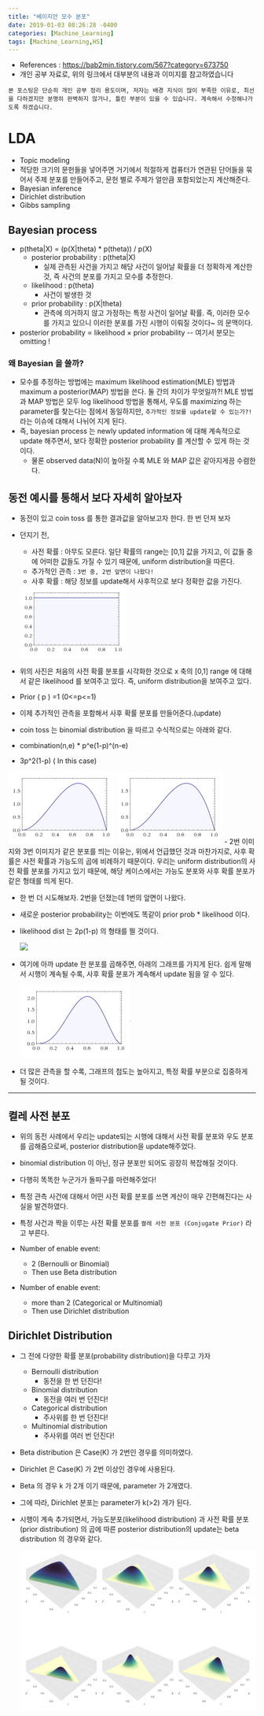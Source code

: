 ```yaml
---
title: "베이지안 모수 분포"
date: 2019-01-03 08:26:28 -0400
categories: [Machine_Learning]
tags: [Machine_Learning,HS]
---
```


- References : https://bab2min.tistory.com/567?category=673750
- 개인 공부 자료로, 위의 링크에서 대부분의 내용과 이미지를 참고하였습니다

```
본 포스팅은 단순히 개인 공부 정리 용도이며, 저자는 배경 지식이 많이 부족한 이유로, 최선을 다하겠지만 분명히 완벽하지 않거나, 틀린 부분이 있을 수 있습니다. 계속해서 수정해나가도록 하겠습니다.
```

# LDA
- Topic modeling
- 적당한 크기의 문헌들을 넣어주면 거기에서 적절하게 컴퓨터가 연관된 단어들을 묶어서 주제 분포를 만들어주고, 문헌 별로 주제가 얼만큼 포함되었는지 계산해준다.
- Bayesian inference
- Dirichlet distribution
- Gibbs sampling

## Bayesian process
- p(theta|X) = (p(X|theta) * p(theta)) / p(X)
    - posterior probability : p(theta|X)
        - 실제 관측된 사건을 가지고 해당 사건이 일어날 확률을 더 정확하게 계산한 것, 즉 사건의 분포를 가지고 모수를 추정한다.
    - likelihood : p(theta)
        - 사건이 발생한 것
    - prior probability : p(X|theta)
        - 관측에 의거하지 않고 가정하는 특정 사건이 일어날 확률. 즉, 이러한 모수를 가지고 있으니 이러한 분포를 가진 시행이 이뤄질 것이다~ 의 문맥이다.
- posterior probability ∝ likelihood ×  prior
probability -- 여기서 분모는 omitting !

### 왜 Bayesian 을 쓸까?
- 모수를 추정하는 방법에는 maximum likelihood estimation(MLE) 방법과 maximum a posterior(MAP) 방법을 쓴다. 둘 간의 차이가 무엇일까?! MLE 방법과 MAP 방법은 모두 log likelihood 방법을 통해서, 우도를 maximizing 하는 parameter를 찾는다는 점에서 동일하지만, `추가적인 정보를 update할 수 있는가?!` 라는 이슈에 대해서 나뉘어 지게 된다.
- 즉, bayesian process 는 newly updated information 에 대해 계속적으로 update 해주면서, 보다 정확한 posterior probability 를 계산할 수 있게 하는 것이다.
    - 물론 observed data(N)이 높아질 수록 MLE 와 MAP 값은 같아지게끔 수렴한다.

## 동전 예시를 통해서 보다 자세히 알아보자
- 동전이 있고 coin toss 를 통한 결과값을 알아보고자 한다. 한 번 던져 보자

- 던지기 전,
    - 사전 확률 : 아무도 모른다. 일단 확률의 range는 [0,1] 값을 가지고, 이 값들 중에 어떠한 값들도 가질 수 있기 때문에, uniform distribution을 따른다.
    - 추가적인 관측 : `3번 중, 2번 앞면이 나왔다!`
    - 사후 확률 : 해당 정보를 update해서 사후적으로 보다 정확한 값을 가진다.

  <img src="/images/post_img/1.png">

- 위의 사진은 처음의 사전 확률 분포를 시각화한 것으로 x 축의 [0,1] range 에 대해서 같은 likelihood 를 보여주고 있다. 즉, uniform distribution을 보여주고 있다.
- Prior ( p ) =1 (0<=p<=1)

- 이제 추가적인 관측을 포함해서 사후 확률 분포를 만들어준다.(update)
- coin toss 는 binomial distribution 을 따르고 수식적으로는 아래와 같다.
- combination(n,e) * p^e(1-p)^(n-e)
- 3p^2(1-p) ( In this case)

<img src="/images/post_img/2.png">
<img src="/images/post_img/3.png">
- 2번 이미지와 3번 이미지가 같은 분포를 띄는 이유는, 위에서 언급했던 것과 마찬가지로, 사후 확률은 사전 확률과 가능도의 곱에 비례하기 때문이다. 우리는 uniform distribution의 사전 확률 분포를 가지고 있기 때문에, 해당 케이스에서는 가능도 분포와 사후 확률 분포가 같은 형태를 띄게 된다.

- 한 번 더 시도해보자. 2번을 던졌는데 1번의 앞면이 나왔다.
- 새로운 posterior probability는 이번에도 똑같이 prior prob * likelihood 이다.
- likelihood dist 는 2p(1-p) 의 형태를 띌 것이다.

  <img src="4.png">
- 여기에 아까 update 한 분포를 곱해주면, 아래의 그래프를 가지게 된다. 쉽게 말해서 시행이 계속될 수록, 사후 확률 분포가 계속해서 update 됨을 알 수 있다.

  <img src="/images/post_img/5.png">

- 더 많은 관측을 할 수록, 그래프의 첨도는 높아지고, 특정 확률 부분으로 집중하게 될 것이다.

__________________________________

## 켤레 사전 분포

- 위의 동전 사례에서 우리는 update되는 시행에 대해서 사전 확률 분포와 우도 분포를 곱해줌으로써, posterior distribution을 update해주었다.
- binomial distribution 이 아닌, 정규 분포만 되어도 굉장히 복잡해질 것이다.
- 다행히 똑똑한 누군가가 돌파구를 마련해주었다!
- 특정 관측 사건에 대해서 어떤 사전 확률 분포를 쓰면 계산이 매우 간편해진다는 사실을 발견하였다.
- 특정 사건과 짝을 이루는 사전 확률 분포를 `켤레 사전 분포 (Conjugate Prior)` 라고 부른다.

- Number of enable event:
    - 2 (Bernoulli or Binomial)
    - Then use Beta distribution
- Number of enable event:
    - more than 2 (Categorical or Multinomial)
    - Then use Dirichlet distribution

## Dirichlet Distribution
- 그 전에 다양한 확률 분포(probability distribution)을 다루고 가자
    - Bernoulli distribution
        - 동전을 한 번 던진다!
    - Binomial distribution
        - 동전을 여러 번 던진다!
    - Categorical distribution
        - 주사위를 한 번 던진다!
    - Multinomial distribution
        - 주사위를 여러 번 던진다!
- Beta distribution 은 Case(K) 가 2번인 경우를 의미하였다.
- Dirichlet 은 Case(K) 가 2번 이상인 경우에 사용된다.
- Beta 의 경우 k 가 2개 이기 때문에, parameter 가 2개였다.
- 그에 따라, Dirichlet 분포는 parameter가 k(>2) 개가 된다.
- 시행이 계속 추가되면서, 가능도분포(likelihood distribution) 과 사전 확률 분포(prior distribution) 의 곱에 따른 posterior distribution의 update는 beta distribution 의 경우와 같다.

  <img src="/images/post_img/6.png">
